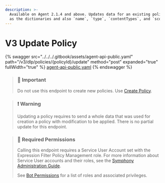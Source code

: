 ```yaml
---
description: >-
  Available on Agent 2.1.4 and above. Updates data for an existing policy, such
  as the dictionaries and also `name`, `type`, `contentTypes`, and `scopes`.
---
```


# V3 Update Policy

{% swagger src="../../../.gitbook/assets/agent-api-public.yaml" path="/v3/dlp/policies/{policyId}/update" method="post" expanded="true" fullWidth="true" %}
[agent-api-public.yaml](../../../.gitbook/assets/agent-api-public.yaml)
{% endswagger %}

> ### 🚧 Important
>
> Do not use this endpoint to create new policies. Use [Create Policy](ref:create-policy).

> ### ❗️ Warning
>
> Updating a policy requires to send a whole data that was used for creation a policy with modification to be applied. There is no partial update for this endpoint.

> ### 🚧 Required Permissions
>
> Calling this endpoint requires a Service User Account set with the Expression Filter Policy Management role. For more information about Service User accounts and their roles, see the [Symphony Administration Guide](https://symphony.direct/).
>
> See [Bot Permissions](https://docs.developers.symphony.com/building-bots-on-symphony/configuration/bot-permissions) for a list of roles and associated privileges.

